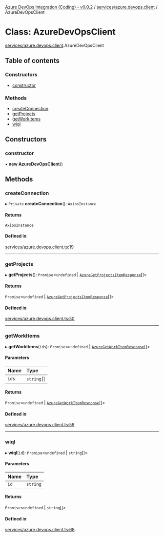 [Azure DevOps Integration (Coding) - v0.0.2](../README.md) / [services/azure.devops.client](../modules/services_azure_devops_client.md) / AzureDevOpsClient

# Class: AzureDevOpsClient

[services/azure.devops.client](../modules/services_azure_devops_client.md).AzureDevOpsClient

## Table of contents

### Constructors

- [constructor](services_azure_devops_client.AzureDevOpsClient.md#constructor)

### Methods

- [createConnection](services_azure_devops_client.AzureDevOpsClient.md#createconnection)
- [getProjects](services_azure_devops_client.AzureDevOpsClient.md#getprojects)
- [getWorkItems](services_azure_devops_client.AzureDevOpsClient.md#getworkitems)
- [wiql](services_azure_devops_client.AzureDevOpsClient.md#wiql)

## Constructors

### constructor

• **new AzureDevOpsClient**()

## Methods

### createConnection

▸ `Private` **createConnection**(): `AxiosInstance`

#### Returns

`AxiosInstance`

#### Defined in

[services/azure.devops.client.ts:19](https://github.com/jeysgar1/azure-devops-api-kms/blob/c1ba83d/src/services/azure.devops.client.ts#L19)

___

### getProjects

▸ **getProjects**(): `Promise`<`undefined` \| [`AzureGetProjectsItemResponse`](models_azureDevOps_getProjects_azureGetProjectsItemResponse.AzureGetProjectsItemResponse.md)[]\>

#### Returns

`Promise`<`undefined` \| [`AzureGetProjectsItemResponse`](models_azureDevOps_getProjects_azureGetProjectsItemResponse.AzureGetProjectsItemResponse.md)[]\>

#### Defined in

[services/azure.devops.client.ts:50](https://github.com/jeysgar1/azure-devops-api-kms/blob/c1ba83d/src/services/azure.devops.client.ts#L50)

___

### getWorkItems

▸ **getWorkItems**(`ids`): `Promise`<`undefined` \| [`AzureGetWorkItemResponse`](models_azureDevOps_getWorkItems_azureGetWorkItemResponse.AzureGetWorkItemResponse.md)[]\>

#### Parameters

| Name | Type |
| :------ | :------ |
| `ids` | `string`[] |

#### Returns

`Promise`<`undefined` \| [`AzureGetWorkItemResponse`](models_azureDevOps_getWorkItems_azureGetWorkItemResponse.AzureGetWorkItemResponse.md)[]\>

#### Defined in

[services/azure.devops.client.ts:58](https://github.com/jeysgar1/azure-devops-api-kms/blob/c1ba83d/src/services/azure.devops.client.ts#L58)

___

### wiql

▸ **wiql**(`id`): `Promise`<`undefined` \| `string`[]\>

#### Parameters

| Name | Type |
| :------ | :------ |
| `id` | `string` |

#### Returns

`Promise`<`undefined` \| `string`[]\>

#### Defined in

[services/azure.devops.client.ts:68](https://github.com/jeysgar1/azure-devops-api-kms/blob/c1ba83d/src/services/azure.devops.client.ts#L68)

